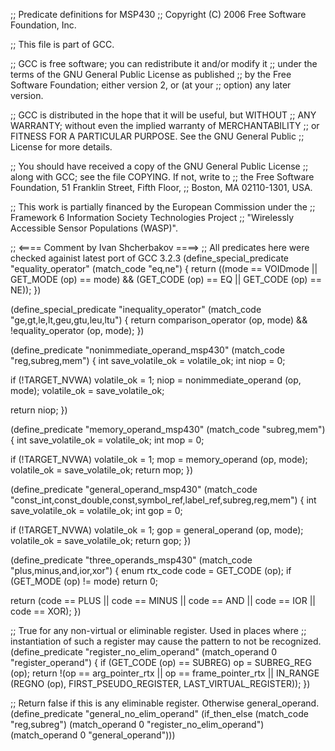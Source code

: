 ;; Predicate definitions for MSP430
;; Copyright (C) 2006 Free Software Foundation, Inc.

;; This file is part of GCC.

;; GCC is free software; you can redistribute it and/or modify it
;; under the terms of the GNU General Public License as published
;; by the Free Software Foundation; either version 2, or (at your
;; option) any later version.

;; GCC is distributed in the hope that it will be useful, but WITHOUT
;; ANY WARRANTY; without even the implied warranty of MERCHANTABILITY
;; or FITNESS FOR A PARTICULAR PURPOSE.  See the GNU General Public
;; License for more details.

;; You should have received a copy of the GNU General Public License
;; along with GCC; see the file COPYING.  If not, write to
;; the Free Software Foundation, 51 Franklin Street, Fifth Floor,
;; Boston, MA 02110-1301, USA.

;; This work is partially financed by the European Commission under the
;; Framework 6 Information Society Technologies Project
;; "Wirelessly Accessible Sensor Populations (WASP)".

;; <==== Comment by Ivan Shcherbakov ====>
;; All predicates here were checked againist latest port of GCC 3.2.3
(define_special_predicate "equality_operator"
  (match_code "eq,ne")
{
  return ((mode == VOIDmode || GET_MODE (op) == mode) && (GET_CODE (op) == EQ || GET_CODE (op) == NE));
})

(define_special_predicate "inequality_operator"
  (match_code "ge,gt,le,lt,geu,gtu,leu,ltu")
{
  return comparison_operator (op, mode) && !equality_operator (op, mode);
})

(define_predicate "nonimmediate_operand_msp430"
  (match_code "reg,subreg,mem")
{
  int save_volatile_ok = volatile_ok;
  int niop = 0;

  if (!TARGET_NVWA)
    volatile_ok = 1;
  niop = nonimmediate_operand (op, mode);
  volatile_ok = save_volatile_ok;

  return niop;
})

(define_predicate "memory_operand_msp430"
  (match_code "subreg,mem")
{
  int save_volatile_ok = volatile_ok;
  int mop = 0;

  if (!TARGET_NVWA)
    volatile_ok = 1;
  mop = memory_operand (op, mode);
  volatile_ok = save_volatile_ok;
  return mop;
})

(define_predicate "general_operand_msp430"
  (match_code "const_int,const_double,const,symbol_ref,label_ref,subreg,reg,mem")
{
  int save_volatile_ok = volatile_ok;
  int gop = 0;

  if (!TARGET_NVWA)
    volatile_ok = 1;
  gop = general_operand (op, mode);
  volatile_ok = save_volatile_ok;
  return gop;
})

(define_predicate "three_operands_msp430"
  (match_code "plus,minus,and,ior,xor")
{
  enum rtx_code code = GET_CODE (op);
  if (GET_MODE (op) != mode)
    return 0;

  return (code == PLUS || code == MINUS || code == AND || code == IOR || code == XOR);
})

;; True for any non-virtual or eliminable register.  Used in places where
;; instantiation of such a register may cause the pattern to not be recognized.
(define_predicate "register_no_elim_operand"
  (match_operand 0 "register_operand")
{
  if (GET_CODE (op) == SUBREG)
    op = SUBREG_REG (op);
  return !(op == arg_pointer_rtx
	   || op == frame_pointer_rtx
	   || IN_RANGE (REGNO (op),
			FIRST_PSEUDO_REGISTER, LAST_VIRTUAL_REGISTER));
})

;; Return false if this is any eliminable register.  Otherwise general_operand.
(define_predicate "general_no_elim_operand"
  (if_then_else (match_code "reg,subreg")
    (match_operand 0 "register_no_elim_operand")
    (match_operand 0 "general_operand")))

